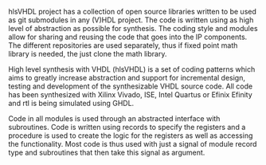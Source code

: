 hlsVHDL project has a collection of open source libraries written to be used as git submodules in any (V)HDL project. The code is written using as high level of abstraction as possible for synthesis. The coding style and modules allow for sharing and reusing the code that goes into the IP components. The different repositories are used separately, thus if fixed point math library is needed, the just clone the math library.

High level synthesis with VHDL (hlsVHDL) is a set of coding patterns which aims to greatly increase abstraction and support for incremental design, testing and development of the synthesizable VHDL source code. All code has been synthesized with Xilinx Vivado, ISE, Intel Quartus or Efinix Efinity and rtl is being simulated using GHDL.

Code in all modules is used through an abstracted interface with subroutines. Code is written using records to specify the registers and a procedure is used to create the logic for the registers as well as accessing the functionality. Most code is thus used with just a signal of module record type and subroutines that then take this signal as argument.

